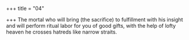 +++
title = "04"

+++
The mortal who will bring (the sacrifice) to fulfillment with his insight  and will perform ritual labor for you of good gifts,
with the help of lofty heaven he crosses hatreds like narrow straits.